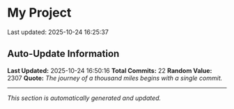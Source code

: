 # My Project


Last updated: 2025-10-24 16:25:37





























































































































































































































































































































































































































## Auto-Update Information

**Last Updated:** 2025-10-24 16:50:16
**Total Commits:** 22
**Random Value:** 2307
**Quote:** _The journey of a thousand miles begins with a single commit._

---
_This section is automatically generated and updated._